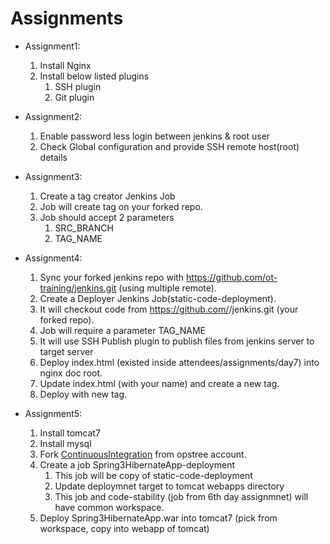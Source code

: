 # Assignments 

* Assignment1:  
	1. Install Nginx 
	2. Install below listed plugins
		1. SSH plugin
		2. Git plugin
     	
* Assignment2:
	1. Enable password less login between jenkins & root user
	2. Check  Global configuration and provide SSH remote host(root) details
 	 
     
* Assignment3:
	1. Create a tag creator Jenkins Job
	2. Job will create tag on your forked repo.
	3. Job should accept 2 parameters  
		1. SRC_BRANCH  
		2. TAG_NAME
		
        
* Assignment4:
	1. Sync your forked jenkins repo with https://github.com/ot-training/jenkins.git (using multiple remote).  
	2. Create a Deployer Jenkins Job(static-code-deployment).  
	3. It will checkout code from https://github.com/<your-name>/jenkins.git (your forked repo).
	4. Job will require a parameter TAG_NAME 
	5. It will use SSH Publish plugin to publish files from jenkins server to target server
	6. Deploy index.html (existed inside attendees/assignments/day7) into nginx doc root.
	7. Update index.html (with your name) and create a new tag. 
	8. Deploy with new tag.  

* Assignment5:
	1. Install tomcat7   
	2. Install mysql
	3. Fork [ContinuousIntegration](https://github.com/OpsTree/ContinuousIntegration) from opstree account.
	4. Create a job Spring3HibernateApp-deployment
		1. This job will be copy of static-code-deployment
		2. Update deploymnet target to tomcat webapps directory
		3. This job and code-stability (job from 6th day assignmnet) will  have common workspace.
	5. Deploy Spring3HibernateApp.war into tomcat7 (pick from workspace, copy into webapp of tomcat)

 
